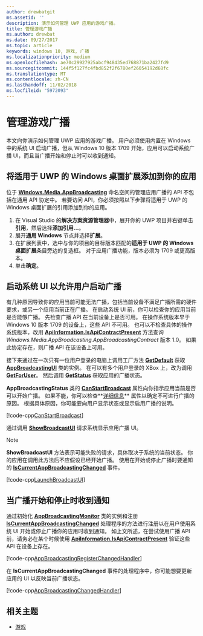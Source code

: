 ```yaml
---
author: drewbatgit
ms.assetid: ''
description: 演示如何管理 UWP 应用的游戏广播。
title: 管理游戏广播
ms.author: drewbat
ms.date: 09/27/2017
ms.topic: article
keywords: windows 10, 游戏, 广播
ms.localizationpriority: medium
ms.openlocfilehash: ae70c29927925abcf948435ed768871ba2427fd9
ms.sourcegitcommit: 144f5f127fc4fbd852f2f6780ef26054192d68fc
ms.translationtype: MT
ms.contentlocale: zh-CN
ms.lasthandoff: 11/02/2018
ms.locfileid: "5972093"
---
```

# <a name="manage-game-broadcasting"></a>管理游戏广播
本文向你演示如何管理 UWP 应用的游戏广播。 用户必须使用内置在 Windows 中的系统 UI 启动广播，但从 Windows 10 版本 1709 开始，应用可以启动系统广播 UI，而且当广播开始和停止时可以收到通知。

## <a name="add-the-windows-desktop-extensions-for-the-uwp-to-your-app"></a>将适用于 UWP 的 Windows 桌面扩展添加到你的应用
位于 **[Windows.Media.AppBroadcasting](https://docs.microsoft.com/uwp/api/windows.media.appbroadcasting)** 命名空间的管理应用广播的 API 不包括在通用 API 协定中。 若要访问 API，你必须按照以下步骤将适用于 UWP 的 Windows 桌面扩展的引用添加到你的应用。

1. 在 Visual Studio 的**解决方案资源管理器**中，展开你的 UWP 项目并右键单击**引用**，然后选择**添加引用...**。 
2. 展开**通用 Windows** 节点并选择**扩展**。
3. 在扩展列表中，选中与你的项目的目标版本匹配的**适用于 UWP 的 Windows 桌面扩展**条目旁边的复选框。 对于应用广播功能，版本必须为 1709 或更高版本。
4. 单击**确定**。

## <a name="launch-the-system-ui-to-allow-the-user-to-initiate-broadcasting"></a>启动系统 UI 以允许用户启动广播
有几种原因导致你的应用当前可能无法广播，包括当前设备不满足广播所需的硬件要求，或另一个应用当前正在广播。 在启动系统 UI 前，你可以检查你的应用当前是否能够广播。 先检查广播 API 在当前设备上是否可用。 在操作系统版本早于 Windows 10 版本 1709 的设备上，这些 API 不可用。 也可以不检查具体的操作系统版本，改用 **[ApiInformation.IsApiContractPresent](https://docs.microsoft.com/uwp/api/windows.foundation.metadata.apiinformation.isapicontractpresent)** 方法查询 *Windows.Media.AppBroadcasting.AppBroadcastingContract* 版本 1.0。 如果此协定存在，则广播 API 在该设备上可用。

接下来通过在一次只有一位用户登录的电脑上调用工厂方法 **[GetDefault](https://docs.microsoft.com/uwp/api/windows.media.appbroadcasting.appbroadcastingui.GetDefault)** 获取 **[AppBroadcastingUI](https://docs.microsoft.com/uwp/api/windows.media.appbroadcasting.appbroadcastingui)** 类的实例。 在可以有多个用户登录的 XBox 上，改为调用 **[GetForUser](https://docs.microsoft.com/uwp/api/windows.media.appbroadcasting.appbroadcastingui.getforuser)**。 然后调用 **[GetStatus](https://docs.microsoft.com/uwp/api/windows.media.appbroadcasting.appbroadcastingui.GetStatus)** 获取应用的广播状态。

**AppBroadcastingStatus** 类的 **[CanStartBroadcast](https://docs.microsoft.com/uwp/api/windows.media.appbroadcasting.appbroadcastingstatus.CanStartBroadcast)** 属性向你指示应用当前是否可以开始广播。 如果不能，你可以检查**[详细信息](https://docs.microsoft.com/uwp/api/windows.media.appbroadcasting.appbroadcastingstatus.Details)** 属性以确定不可进行广播的原因。 根据具体原因，你可能要向用户显示状态或显示启用广播的说明。

[!code-cpp[CanStartBroadcast](./code/AppBroadcast/cpp/AppBroadcastExampleApp/App.cpp#SnippetCanStartBroadcast)]

通过调用 **[ShowBroadcastUI](https://docs.microsoft.com/uwp/api/windows.media.appbroadcasting.appbroadcastingui.ShowBroadcastUI)** 请求系统显示应用广播 UI。

> [!NOTE] 
> **ShowBroadcastUI** 方法表示可能失败的请求，具体取决于系统的当前状态。 你的应用在调用此方法后不应假设已经开始广播。 使用在开始或停止广播时要通知的 **[IsCurrentAppBroadcastingChanged](https://docs.microsoft.com/uwp/api/windows.media.appbroadcasting.appbroadcastingmonitor.IsCurrentAppBroadcastingChanged)** 事件。

[!code-cpp[LaunchBroadcastUI](./code/AppBroadcast/cpp/AppBroadcastExampleApp/App.cpp#SnippetLaunchBroadcastUI)]

## <a name="receive-notifications-when-broadcasting-starts-and-stops"></a>当广播开始和停止时收到通知
通过初始化 **[AppBroadcastingMonitor](https://docs.microsoft.com/uwp/api/windows.media.appbroadcasting.appbroadcastingmonitor)** 类的实例和注册 **[IsCurrentAppBroadcastingChanged](https://docs.microsoft.com/uwp/api/windows.media.appbroadcasting.appbroadcastingmonitor.IsCurrentAppBroadcastingChanged)** 处理程序的方法进行注册以在用户使用系统 UI 开始或停止广播你的应用时收到通知。 如上文所述，在尝试使用广播 API 前，请务必在某个时候使用 **[ApiInformation.IsApiContractPresent](https://docs.microsoft.com/uwp/api/windows.foundation.metadata.apiinformation.isapicontractpresent)** 验证这些 API 在设备上存在。 

[!code-cpp[AppBroadcastingRegisterChangedHandler](./code/AppBroadcast/cpp/AppBroadcastExampleApp/App.cpp#SnippetAppBroadcastingRegisterChangedHandler)]

在 **IsCurrentAppBroadcastingChanged** 事件的处理程序中，你可能想要更新应用的 UI 以反映当前广播状态。

[!code-cpp[AppBroadcastingChangedHandler](./code/AppBroadcast/cpp/AppBroadcastExampleApp/App.cpp#SnippetAppBroadcastingChangedHandler)]

## <a name="related-topics"></a>相关主题

* [游戏](index.md)

 

 




